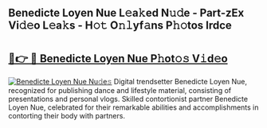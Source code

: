## Benedicte Loyen Nue L𝚎a𝚔ed N𝚞𝚍e - Part-zEx Vi𝚍𝚎o L𝚎a𝚔s - H𝚘𝚝 O𝚗𝚕yf𝚊ns P𝚑𝚘tos Irdce

# <h2><a href="http://kf4sgu.oniu.top/?m=Benedicte+Loyen+Nue">🔗👉 🔴 Benedicte Loyen Nue P𝚑ot𝚘𝚜 V𝚒d𝚎o</a></h2>

[![Benedicte Loyen Nue Nu𝚍e𝚜](https://i.imgur.com/0qMVB7G.gif)](http://kf4sgu.oniu.top/?m=Benedicte+Loyen+Nue)
Digital trendsetter Benedicte Loyen Nue, recognized for publishing dance and lifestyle material, consisting of presentations and personal vlogs. Skilled contortionist partner Benedicte Loyen Nue, celebrated for their remarkable abilities and accomplishments in contorting their body with partners.  
